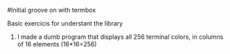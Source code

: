 #Initial groove on with termbox

Basic exercicis for understant the library

1. I made a dumb program that displays all 256 terminal colors, in columns of 16 elements (16*16=256)
